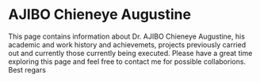# AJIBO Chieneye Augustine
This page contains information about Dr. AJIBO Chieneye Augustine, his academic and work history and achievemets, projects previously carried out and currently those currently being executed.
Please have a great time exploring this page and feel free to contact me for possible collaborions. 
Best regars 

